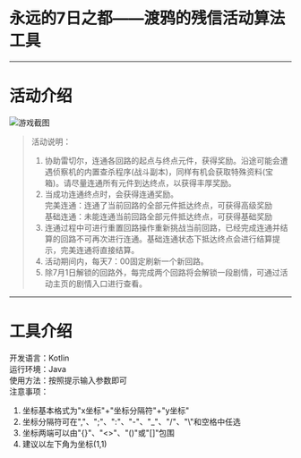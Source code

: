 # 永远的7日之都——渡鸦的残信活动算法工具
***
# 活动介绍
![游戏截图](https://i0.hdslb.com/bfs/article/6cf968e58d4d3604b39291a66ee5c610284f469e.jpg@1320w_642h.webp)
> 活动说明：
> 1. 协助雷切尔，连通各回路的起点与终点元件，获得奖励。沿途可能会遭遇侦察机的内置查杀程序(战斗副本)，同样有机会获取特殊资料(宝箱)。请尽量连通所有元件到达终点，以获得丰厚奖励。
> 2. 当成功连通终点时，会获得连通奖励。  <br>
> 完美连通：连通了当前回路的全部元件抵达终点，可获得高级奖励  
> 基础连通：未能连通当前回路全部元件抵达终点，可获得基础奖励
> 3. 连通过程中可进行重置回路操作重新挑战当前回路，已经完成连通并结算的回路不可再次进行连通。基础连通状态下抵达终点会进行结算提示，完美连通将直接结算。
> 4. 活动期间内，每天7：00固定刷新一个新回路。
> 5. 除7月1日解锁的回路外，每完成两个回路将会解锁一段剧情，可通过活动主页的剧情入口进行查看。
***
# 工具介绍
开发语言：Kotlin  
运行环境：Java  
使用方法：按照提示输入参数即可  
注意事项：  
1. 坐标基本格式为"x坐标"+"坐标分隔符"+"y坐标"
2. 坐标分隔符可在","、";"、":"、"-"、"\_"、"/"、"\\"和空格中任选
3. 坐标两端可以由"{}"、"<>"、"()"或"[]"包围
4. 建议以左下角为坐标(1,1)